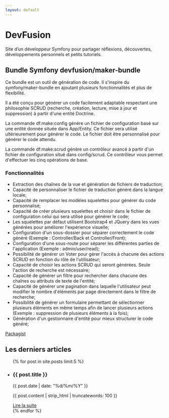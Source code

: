 ```yaml
---
layout: default
---
```

<main role="main">
  <div class="jumbotron">
    <div class="container">
      <h1 class="display-3">DevFusion</h1>
      <p>Site d’un développeur Symfony pour partager réflexions, découvertes, développements personnels et petits tutoriels.</p>
    </div>
  </div>

  <div class="container">
    <div class="row">
      <div class="col-md-6">
        <h2>Bundle Symfony devfusion/maker-bundle</h2>  
        <p>Ce bundle est un outil de génération de code. Il s'inspire du symfony/maker-bundle en ajoutant plusieurs fonctionnalités et plus de flexibilité.</p>
        <p>Il a été conçu pour générer un code facilement adaptable respectant une philosophie SCRUD (recherche, création, lecture, mise à jour et suppression) à partir d'une entité Doctrine.</p>
        <p>La commande df:make:config génère un fichier de configuration basé sur une entité donnée située dans App/Entity. Ce fichier sera utilisé ultérieurement pour générer le code. Le fichier doit être personnalisé pour générer le code attendu.</p>
        <p>La commande df:make:scrud génère un contrôleur avancé à partir d'un fichier de configuration situé dans config/scrud. Ce contrôleur vous permet d'effectuer les cinq opérations de base.</p>
        <h3>Fonctionnalités</h3>
        <ul class="list-unstiled">
            <li>Extraction des chaînes de la vue et génération de fichiers de traduction;</li>
            <li>Capacité de personnaliser le fichier de traduction généré dans la langue locale;</li>
            <li>Capacité de remplacer les modèles squelettes pour générer du code personnalisé;</li>
            <li>Capacité de créer plusieurs squelettes et choisir dans le fichier de configuration celui qui sera utilisé pour générer le code;</li>
            <li>Les squelettes par défaut utilisent Bootstrap4 et JQuery dans les vues générées pour améliorer l'expérience visuelle;</li>
            <li>Configuration d'un sous-dossier pour séparer correctement le code généré (Exemple : Controller/Back et Controller/Front);</li>
            <li>Configuration d'une sous-route pour séparer les différentes parties de l'application (Exemple : admin/user/read);</li>
            <li>Possibilité de générer un Voter pour gérer l'accès à chacune des actions SCRUD en fonction du rôle de l'utilisateur;</li>
            <li>Capacité de choisir les actions SCRUD qui seront générées. Seule l'action de recherche est nécessaire;</li>
            <li>Capacité de générer un filtre pour rechercher dans chacune des chaînes ou attributs de texte de l'entité;</li>
            <li>Capacité de générer une pagination dans laquelle l'utilisateur peut modifier le nombre d'éléments par page directement dans le filtre de recherche;</li>
            <li>Possibilité de générer un formulaire permettant de sélectionner plusieurs éléments en même temps afin de lancer plusieurs actions (Exemple : suppression de plusieurs éléments à la fois);</li>
            <li>Génération d'un gestionnaire d'entité pour mieux structurer le code généré;</li>
        </ul>
        <p><a class="btn btn-secondary" href="https://packagist.org/packages/devfusion/maker-bundle" role="button">Packagist</a></p>
      </div>
      <div class="col-md-6">
          <h2>Les derniers articles</h2>
          <ul class="post-list">
            {% for post in site.posts limit:5 %}
              <li>
                <h3>{{ post.title }}</h3>
                <span class="post-meta">{{ post.date | date: "%d/%m/%Y"  }}</span>
                <p>{{ post.content | strip_html | truncatewords: 100 }}</p>
                <a href="{{ post.url }}" class="btn btn-secondary" role="button">Lire la suite</a>
              </li>
            {% endfor %}
          </ul>
      </div>
    </div>
  </div> <!-- /container -->
</main>